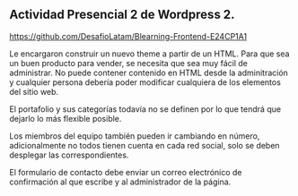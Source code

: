<section>

# Actividad Presencial 2 de Wordpress 2.

https://github.com/DesafioLatam/Blearning-Frontend-E24CP1A1

Le encargaron construir un nuevo theme a partir de un HTML. Para que sea un buen producto para vender, se necesita que sea muy fácil de administrar. No puede contener contenido en HTML desde la adminitración y cualquier persona debería poder modificar cualquiera de los elementos del sitio web.

El portafolio y sus categorías todavía no se definen por lo que tendrá que dejarlo lo más flexible posible.

Los miembros del equipo también pueden ir cambiando en número, adicionalmente no todos tienen cuenta en cada red social, solo se deben desplegar las correspondientes.

El formulario de contacto debe enviar un correo electrónico de confirmación al que escribe y al administrador de la página. 